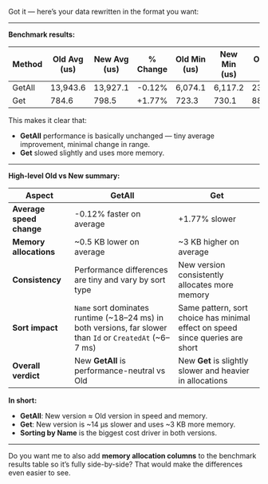 Got it — here’s your data rewritten in the format you want:

---

**Benchmark results:**

| Method | Old Avg (us) | New Avg (us) | % Change | Old Min (us) | New Min (us) | Old Max (us) | New Max (us) |
| ------ | ------------ | ------------ | -------- | ------------ | ------------ | ------------ | ------------ |
| GetAll | 13,943.6     | 13,927.1     | -0.12%   | 6,074.1      | 6,117.2      | 23,733.5     | 23,576.9     |
| Get    | 784.6        | 798.5        | +1.77%   | 723.3        | 730.1        | 885.4        | 911.6        |

This makes it clear that:

* **GetAll** performance is basically unchanged — tiny average improvement, minimal change in range.
* **Get** slowed slightly and uses more memory.

---

**High-level Old vs New summary:**

| Aspect                   | **GetAll**                                                                                                  | **Get**                                                                       |
| ------------------------ | ----------------------------------------------------------------------------------------------------------- | ----------------------------------------------------------------------------- |
| **Average speed change** | -0.12% faster on average                                                                                    | +1.77% slower                                                                 |
| **Memory allocations**   | \~0.5 KB lower on average                                                                                   | \~3 KB higher on average                                                      |
| **Consistency**          | Performance differences are tiny and vary by sort type                                                      | New version consistently allocates more memory                                |
| **Sort impact**          | `Name` sort dominates runtime (\~18–24 ms) in both versions, far slower than `Id` or `CreatedAt` (\~6–7 ms) | Same pattern, sort choice has minimal effect on speed since queries are short |
| **Overall verdict**      | New **GetAll** is performance-neutral vs Old                                                                | New **Get** is slightly slower and heavier in allocations                     |

**In short:**

* **GetAll**: New version ≈ Old version in speed and memory.
* **Get**: New version is \~14 µs slower and uses \~3 KB more memory.
* **Sorting by Name** is the biggest cost driver in both versions.

---

Do you want me to also add **memory allocation columns** to the benchmark results table so it’s fully side-by-side? That would make the differences even easier to see.
